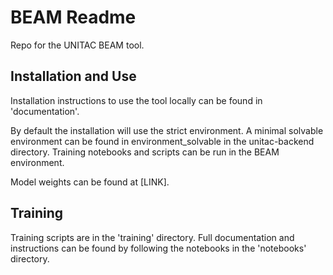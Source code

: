 # BEAM Readme

Repo for the UNITAC BEAM tool. 

## Installation and Use

Installation instructions to use the tool locally can be found in 'documentation'. 

By default the installation will use the strict environment. A minimal solvable environment can be found in environment_solvable in the unitac-backend directory. Training notebooks and scripts can be run in the BEAM environment. 

Model weights can be found at [LINK].

## Training

Training scripts are in the 'training' directory. Full documentation and instructions can be found by following the notebooks in the 'notebooks' directory. 